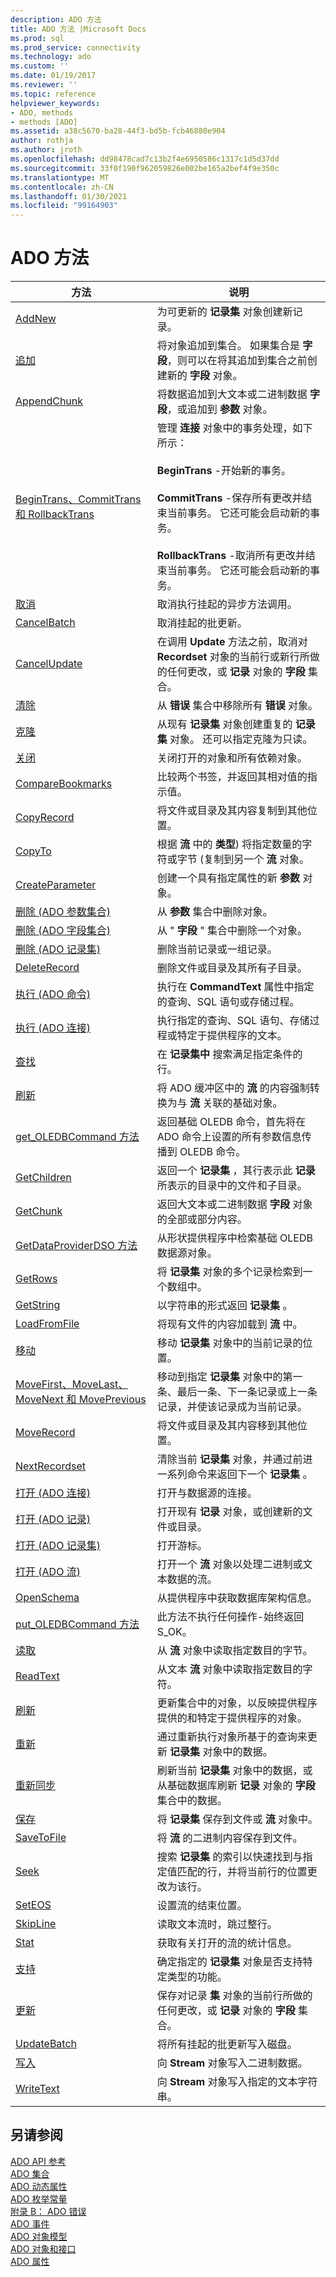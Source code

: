 ```yaml
---
description: ADO 方法
title: ADO 方法 |Microsoft Docs
ms.prod: sql
ms.prod_service: connectivity
ms.technology: ado
ms.custom: ''
ms.date: 01/19/2017
ms.reviewer: ''
ms.topic: reference
helpviewer_keywords:
- ADO, methods
- methods [ADO]
ms.assetid: a38c5670-ba28-44f3-bd5b-fcb46880e904
author: rothja
ms.author: jroth
ms.openlocfilehash: dd98478cad7c13b2f4e6950586c1317c1d5d37dd
ms.sourcegitcommit: 33f0f190f962059826e002be165a2bef4f9e350c
ms.translationtype: MT
ms.contentlocale: zh-CN
ms.lasthandoff: 01/30/2021
ms.locfileid: "99164903"
---
```

# <a name="ado-methods"></a>ADO 方法

|方法|说明|  
|-|-|  
|[AddNew](./addnew-method-ado.md)|为可更新的 **记录集** 对象创建新记录。|  
|[追加](./append-method-ado.md)|将对象追加到集合。 如果集合是 **字段**，则可以在将其追加到集合之前创建新的 **字段** 对象。|  
|[AppendChunk](./appendchunk-method-ado.md)|将数据追加到大文本或二进制数据 **字段**，或追加到 **参数** 对象。|  
|[BeginTrans、CommitTrans 和 RollbackTrans](./begintrans-committrans-and-rollbacktrans-methods-ado.md)|管理 **连接** 对象中的事务处理，如下所示：<br /><br /> **BeginTrans** -开始新的事务。<br /><br /> **CommitTrans** -保存所有更改并结束当前事务。 它还可能会启动新的事务。<br /><br /> **RollbackTrans** -取消所有更改并结束当前事务。 它还可能会启动新的事务。|  
|[取消](./cancel-method-ado.md)|取消执行挂起的异步方法调用。|  
|[CancelBatch](./cancelbatch-method-ado.md)|取消挂起的批更新。|  
|[CancelUpdate](./cancelupdate-method-ado.md)|在调用 **Update** 方法之前，取消对 **Recordset** 对象的当前行或新行所做的任何更改，或 **记录** 对象的 **字段** 集合。|  
|[清除](./clear-method-ado.md)|从 **错误** 集合中移除所有 **错误** 对象。|  
|[克隆](./clone-method-ado.md)|从现有 **记录集** 对象创建重复的 **记录集** 对象。 还可以指定克隆为只读。|  
|[关闭](./close-method-ado.md)|关闭打开的对象和所有依赖对象。|  
|[CompareBookmarks](./comparebookmarks-method-ado.md)|比较两个书签，并返回其相对值的指示值。|  
|[CopyRecord](./copyrecord-method-ado.md)|将文件或目录及其内容复制到其他位置。|  
|[CopyTo](./copyto-method-ado.md)|根据 **流** 中的 **类型**) 将指定数量的字符或字节 (复制到另一个 **流** 对象。|  
|[CreateParameter](./createparameter-method-ado.md)|创建一个具有指定属性的新 **参数** 对象。|  
|[删除 (ADO 参数集合) ](./delete-method-ado-parameters-collection.md)|从 **参数** 集合中删除对象。|  
|[删除 (ADO 字段集合) ](./delete-method-ado-fields-collection.md)|从 " **字段** " 集合中删除一个对象。|  
|[删除 (ADO 记录集) ](./delete-method-ado-recordset.md)|删除当前记录或一组记录。|  
|[DeleteRecord](./deleterecord-method-ado.md)|删除文件或目录及其所有子目录。|  
|[执行 (ADO 命令) ](./execute-method-ado-command.md)|执行在 **CommandText** 属性中指定的查询、SQL 语句或存储过程。|  
|[执行 (ADO 连接) ](./execute-method-ado-connection.md)|执行指定的查询、SQL 语句、存储过程或特定于提供程序的文本。|  
|[查找](./find-method-ado.md)|在 **记录集中** 搜索满足指定条件的行。|  
|[刷新](./flush-method-ado.md)|将 ADO 缓冲区中的 **流** 的内容强制转换为与 **流** 关联的基础对象。|  
|[get_OLEDBCommand 方法](./get-oledbcommand-method.md)|返回基础 OLEDB 命令，首先将在 ADO 命令上设置的所有参数信息传播到 OLEDB 命令。|  
|[GetChildren](./getchildren-method-ado.md)|返回一个 **记录集** ，其行表示此 **记录** 所表示的目录中的文件和子目录。|  
|[GetChunk](./getchunk-method-ado.md)|返回大文本或二进制数据 **字段** 对象的全部或部分内容。|  
|[GetDataProviderDSO 方法](./getdataproviderdso-method.md)|从形状提供程序中检索基础 OLEDB 数据源对象。|  
|[GetRows](./getrows-method-ado.md)|将 **记录集** 对象的多个记录检索到一个数组中。|  
|[GetString](./getstring-method-ado.md)|以字符串的形式返回 **记录集** 。|  
|[LoadFromFile](./loadfromfile-method-ado.md)|将现有文件的内容加载到 **流** 中。|  
|[移动](./move-method-ado.md)|移动 **记录集** 对象中的当前记录的位置。|  
|[MoveFirst、MoveLast、MoveNext 和 MovePrevious](./movefirst-movelast-movenext-and-moveprevious-methods-ado.md)|移动到指定 **记录集** 对象中的第一条、最后一条、下一条记录或上一条记录，并使该记录成为当前记录。|  
|[MoveRecord](./moverecord-method-ado.md)|将文件或目录及其内容移到其他位置。|  
|[NextRecordset](./nextrecordset-method-ado.md)|清除当前 **记录集** 对象，并通过前进一系列命令来返回下一个 **记录集** 。|  
|[打开 (ADO 连接) ](./open-method-ado-connection.md)|打开与数据源的连接。|  
|[打开 (ADO 记录) ](./open-method-ado-record.md)|打开现有 **记录** 对象，或创建新的文件或目录。|  
|[打开 (ADO 记录集) ](./open-method-ado-recordset.md)|打开游标。|  
|[打开 (ADO 流) ](./open-method-ado-stream.md)|打开一个 **流** 对象以处理二进制或文本数据的流。|  
|[OpenSchema](./openschema-method.md)|从提供程序中获取数据库架构信息。|  
|[put_OLEDBCommand 方法](./put-oledbcommand-method.md)|此方法不执行任何操作-始终返回 S_OK。|  
|[读取](./read-method.md)|从 **流** 对象中读取指定数目的字节。|  
|[ReadText](./readtext-method.md)|从文本 **流** 对象中读取指定数目的字符。|  
|[刷新](./refresh-method-ado.md)|更新集合中的对象，以反映提供程序提供的和特定于提供程序的对象。|  
|[重新](./requery-method.md)|通过重新执行对象所基于的查询来更新 **记录集** 对象中的数据。|  
|[重新同步](./resync-method.md)|刷新当前 **记录集** 对象中的数据，或从基础数据库刷新 **记录** 对象的 **字段** 集合中的数据。|  
|[保存](./save-method.md)|将 **记录集** 保存到文件或 **流** 对象中。|  
|[SaveToFile](./savetofile-method.md)|将 **流** 的二进制内容保存到文件。|  
|[Seek](./seek-method.md)|搜索 **记录集** 的索引以快速找到与指定值匹配的行，并将当前行的位置更改为该行。|  
|[SetEOS](./seteos-method.md)|设置流的结束位置。|  
|[SkipLine](./skipline-method.md)|读取文本流时，跳过整行。|  
|[Stat](./stat-method.md)|获取有关打开的流的统计信息。|  
|[支持](./supports-method.md)|确定指定的 **记录集** 对象是否支持特定类型的功能。|  
|[更新](./update-method.md)|保存对记录 **集** 对象的当前行所做的任何更改，或 **记录** 对象的 **字段** 集合。|  
|[UpdateBatch](./updatebatch-method.md)|将所有挂起的批更新写入磁盘。|  
|[写入](./write-method.md)|向 **Stream** 对象写入二进制数据。|  
|[WriteText](./writetext-method.md)|向 **Stream** 对象写入指定的文本字符串。|  
  
## <a name="see-also"></a>另请参阅  
 [ADO API 参考](./ado-api-reference.md)   
 [ADO 集合](./ado-collections.md)   
 [ADO 动态属性](./ado-dynamic-properties.md)   
 [ADO 枚举常量](./ado-enumerated-constants.md)   
 [附录 B： ADO 错误](../../guide/appendixes/appendix-b-ado-errors.md)   
 [ADO 事件](./ado-events.md)   
 [ADO 对象模型](./ado-object-model.md)   
 [ADO 对象和接口](./ado-objects-and-interfaces.md)   
 [ADO 属性](./ado-properties.md)